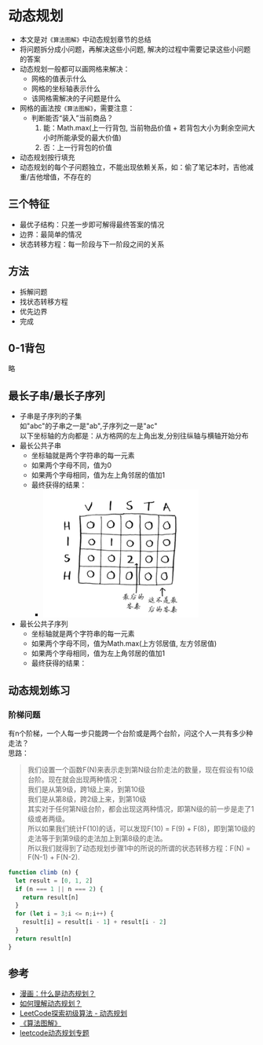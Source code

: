 # 动态规划
- 本文是对`《算法图解》`中动态规划章节的总结
- 将问题拆分成小问题，再解决这些小问题, 解决的过程中需要记录这些小问题的答案  
- 动态规划一般都可以画网格来解决：
  * 网格的值表示什么
  * 网格的坐标轴表示什么
  * 该网格需解决的子问题是什么
- 网格的画法按`《算法图解》`，需要注意：
  * 判断能否“装入”当前商品？
    1. 能：Math.max(上一行背包, 当前物品价值 + 若背包大小为剩余空间大小时所能承受的最大价值)
    2. 否：上一行背包的价值
- 动态规划按行填充
- 动态规划的每个子问题独立，不能出现依赖关系，如：偷了笔记本时，吉他减重/吉他增值，不存在的

## 三个特征
- 最优子结构：只差一步即可解得最终答案的情况
- 边界：最简单的情况
- 状态转移方程：每一阶段与下一阶段之间的关系

## 方法
- 拆解问题
- 找状态转移方程
- 优先边界
- 完成

## 0-1背包
略

## 最长子串/最长子序列
- 子串是子序列的子集  
  如"abc"的子串之一是"ab",子序列之一是"ac"  
  以下坐标轴的方向都是：从方格网的左上角出发,分别往纵轴与横轴开始分布
- 最长公共子串
  * 坐标轴就是两个字符串的每一元素
  * 如果两个字母不同，值为0
  * 如果两个字母相同，值为左上角邻居的值加1
  * 最终获得的结果：
    - ![动态规划_最长公共子串](../assets/动态规划_最长公共子串.PNG)
- 最长公共子序列
  * 坐标轴就是两个字符串的每一元素
  * 如果两个字母不同，值为Math.max(上方邻居值, 左方邻居值)
  * 如果两个字母相同，值为左上角邻居的值加1
  * 最终获得的结果：

## 动态规划练习
### 阶梯问题
有n个阶梯，一个人每一步只能跨一个台阶或是两个台阶，问这个人一共有多少种走法？  
思路：
> 我们设置一个函数F(N)来表示走到第N级台阶走法的数量，现在假设有10级台阶。现在就会出现两种情况：  
> 我们是从第9级，跨1级上来，到第10级  
> 我们是从第8级，跨2级上来，到第10级  
> 其实对于任何第N级台阶，都会出现这两种情况，即第N级的前一步是走了1级或者两级。  
> 所以如果我们统计F(10)的话，可以发现F(10) = F(9) + F(8)，即到第10级的走法等于到第9级的走法加上到第8级的走法。  
> 所以我们就得到了动态规划步骤1中的所说的所谓的状态转移方程：F(N) = F(N-1) + F(N-2).  
```js
function climb (n) {
  let result = [0, 1, 2]
  if (n === 1 || n === 2) {
	return result[n]  
  } 
  for (let i = 3;i <= n;i++) {
	result[i] = result[i - 1] + result[i - 2]
  }
  return result[n]
} 
```

## 参考
- [漫画：什么是动态规划？](http://www.sohu.com/a/153858619_466939)
- [如何理解动态规划？](https://www.zhihu.com/question/39948290/answer/612439961)
- [LeetCode探索初级算法 - 动态规划](https://zhuanlan.zhihu.com/p/49427827)
- [《算法图解》]()
- [leetcode动态规划专题](https://leetcode-cn.com/tag/dynamic-programming/)
